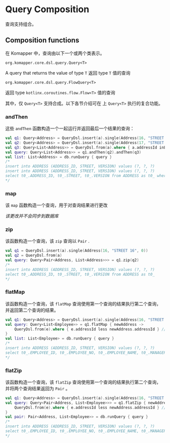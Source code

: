 # Query Composition

查询支持组合。

## Composition functions

在 Komapper 中，查询由以下一个或两个类表示。

```
org.komapper.core.dsl.query.Query<T>
```

A query that returns the value of type `T`
返回 type `T` 值的查询

```
org.komapper.core.dsl.query.FlowQuery<T>
```

返回 type `kotlinx.coroutines.flow.Flow<T>` 值的查询

其中，仅 `Query<T>` 支持合成。以下各节介绍可在 上 `Query<T>` 执行的复合功能。

### andThen

这些 `andThen` 函数构造一个一起运行并返回最后一个结果的查询：

```kotlin
val q1: Query<Address> = QueryDsl.insert(a).single(Address(16, "STREET 16", 0))
val q2: Query<Address> = QueryDsl.insert(a).single(Address(17, "STREET 17", 0))
val q3: Query<List<Address>> = QueryDsl.from(a).where { a.addressId inList listOf(16, 17) }
val query: Query<List<Address>> = q1.andThen(q2).andThen(q3)
val list: List<Address> = db.runQuery { query }
/*
insert into ADDRESS (ADDRESS_ID, STREET, VERSION) values (?, ?, ?)
insert into ADDRESS (ADDRESS_ID, STREET, VERSION) values (?, ?, ?)
select t0_.ADDRESS_ID, t0_.STREET, t0_.VERSION from ADDRESS as t0_ where t0_.ADDRESS_ID in (?, ?)
*/
```

### map

该 `map` 函数构造一个查询，用于对查询结果进行更改

*该更改并不会同步到数据库*

### zip

该函数构造一个查询，该 `zip` 查询以 `Pair` .

```kotlin
val q1 = QueryDsl.insert(a).single(Address(16, "STREET 16", 0))
val q2 = QueryDsl.from(a)
val query: Query<Pair<Address, List<Address>>> = q1.zip(q2)
/*
insert into ADDRESS (ADDRESS_ID, STREET, VERSION) values (?, ?, ?)
select t0_.ADDRESS_ID, t0_.STREET, t0_.VERSION from ADDRESS as t0_
*/
```

### flatMap

该函数构造一个查询，该 `flatMap` 查询使用第一个查询的结果执行第二个查询，并返回第二个查询的结果。

```kotlin
val q1: Query<Address> = QueryDsl.insert(a).single(Address(16, "STREET 16", 0)) // 1st query
val query: Query<List<Employee>> = q1.flatMap { newAddress ->
    QueryDsl.from(e).where { e.addressId less newAddress.addressId } // 2nd query
}
val list: List<Employee> = db.runQuery { query }
/*
insert into ADDRESS (ADDRESS_ID, STREET, VERSION) values (?, ?, ?)
select t0_.EMPLOYEE_ID, t0_.EMPLOYEE_NO, t0_.EMPLOYEE_NAME, t0_.MANAGER_ID, t0_.HIREDATE, t0_.SALARY, t0_.DEPARTMENT_ID, t0_.ADDRESS_ID, t0_.VERSION from EMPLOYEE as t0_ where t0_.ADDRESS_ID < ?
*/
```

### flatZip

该函数构造一个查询，该 `flatZip` 查询使用第一个查询的结果执行第二个查询，并将两个查询结果返回为 `Pair` 。

```kotlin
val q1: Query<Address> = QueryDsl.insert(a).single(Address(16, "STREET 16", 0)) // 1st query
val query: Query<Pair<Address, List<Employee>>> = q1.flatZip { newAddress ->
    QueryDsl.from(e).where { e.addressId less newAddress.addressId } // 2nd query
}
val pair: Pair<Address, List<Employee>> = db.runQuery { query }
/*
insert into ADDRESS (ADDRESS_ID, STREET, VERSION) values (?, ?, ?)
select t0_.EMPLOYEE_ID, t0_.EMPLOYEE_NO, t0_.EMPLOYEE_NAME, t0_.MANAGER_ID, t0_.HIREDATE, t0_.SALARY, t0_.DEPARTMENT_ID, t0_.ADDRESS_ID, t0_.VERSION from EMPLOYEE as t0_ where t0_.ADDRESS_ID < ?
*/
```